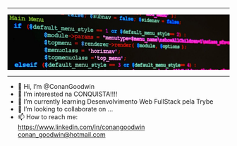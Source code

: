 -----

<div>
<img align="center" alt="Header" src="https://github.com/ConanGoodwin/ConanGoodwin/blob/main/src/images/capa003.jpeg?raw=true"/>
</div>

-----

- 👋 Hi, I’m @ConanGoodwin
- 👀 I’m interested na CONQUISTA!!!!
- 🌱 I’m currently learning Desenvolvimento Web FullStack pela Trybe
- 💞️ I’m looking to collaborate on ...
- 📫 How to reach me:    
 https://www.linkedin.com/in/conangoodwin   
 conan_goodwin@hotmail.com

<!---
ConanGoodwin/ConanGoodwin is a ✨ special ✨ repository because its `README.md` (this file) appears on your GitHub profile.
You can click the Preview link to take a look at your changes.
- -->

